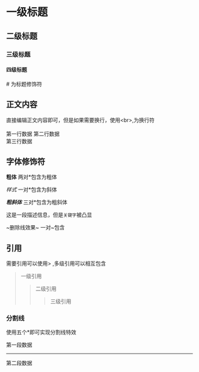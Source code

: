# 一级标题
## 二级标题
### 三级标题
#### 四级标题
\# 为标题修饰符
## 正文内容
直接编辑正文内容即可，但是如果需要换行，使用\<br\>,为换行符<br><br>
第一行数据
第二行数据<br>
第三行数据
## 字体修饰符

**粗体** 两对\*包含为粗体

*样式* 一对\*包含为斜体

***粗斜体*** 三对\*包含为粗斜体

这是一段描述信息，但是`关键字`被凸显

~删除线效果~ 一对\~包含

## 引用

需要引用可以使用\> ,多级引用可以相互包含

> 一级引用
>> 二级引用
>>> 三级引用

### 分割线

使用五个\*即可实现分割线特效

第一段数据

*****

第二段数据

